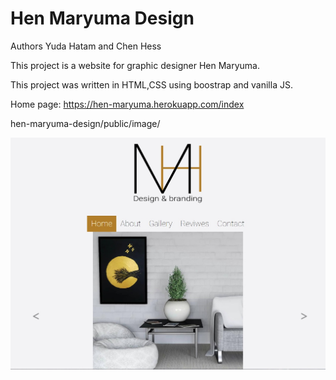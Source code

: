 # Hen Maryuma Design
Authors Yuda Hatam and Chen Hess

This project is a website for graphic designer Hen Maryuma.

This project was written in HTML,CSS using boostrap and vanilla JS.

Home page: https://hen-maryuma.herokuapp.com/index

hen-maryuma-design/public/image/

![Alt text](https://github.com/yudahatam/hen-maryuma-design/blob/21a85e349fa652eed418333d2ca01c6de4ea33e7/public/image/Home%20Page.jpg)
